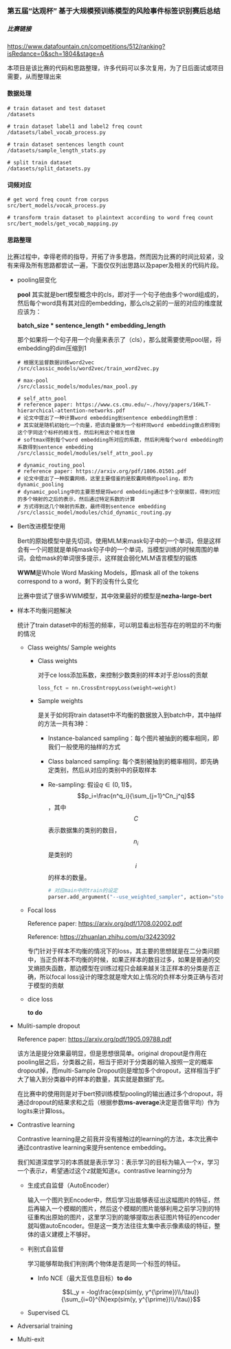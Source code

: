 ### 第五届“达观杯” 基于大规模预训练模型的风险事件标签识别赛后总结

##### 比赛链接

https://www.datafountain.cn/competitions/512/ranking?isRedance=0&sch=1804&stage=A

本项目是该比赛的代码和思路整理，许多代码可以多次复用，为了日后面试或项目需要，从而整理出来

#### 数据处理

```
# train dataset and test dataset
/datasets

# train dataset label1 and label2 freq count
/datasets/label_vocab_process.py

# train dataset sentences length count
/datasets/sample_length_stats.py

# split train dataset
/datasets/split_datasets.py
```

#### 词频对应

```
# get word freq count from corpus
src/bert_models/vocak_process.py

# transform train dataset to plaintext according to word freq count
src/bert_models/get_vocab_mapping.py
```

#### 思路整理

比赛过程中，幸得老师的指导，开拓了许多思路，然而因为比赛的时间比较紧，没有来得及所有思路都尝试一遍，下面仅仅列出思路以及paper及相关的代码片段。

- pooling层变化

  **pool** 其实就是bert模型概念中的cls，即对于一个句子他由多个word组成的，然后每个word具有其对应的embedding，那么cls之前的一层的对应的维度就应该为：

  **batch_size * sentence_length * embedding_length**

  那个如果将一个句子用一个向量来表示了（cls），那么就需要使用pool层，将embedding的dim压缩到1

  ```
  # 根据无监督数据训练word2vec
  /src/classic_models/word2vec/train_word2vec.py
  
  # max-pool
  /src/classic_models/modules/max_pool.py
  
  # self_attn_pool
  # reference paper: https://www.cs.cmu.edu/~./hovy/papers/16HLT-hierarchical-attention-networks.pdf
  # 论文中提出了一种计算word embedding到sentence embedding的思想：
  # 其实就是随机初始化一个向量，把该向量做为一个标杆同word embedding做点积得到这个字同这个标杆的相关性，然后利用这个相关性做
  # softmax得到每个word embedding所对应的系数，然后利用每个word embedding的系数得到sentence embedding
  /src/classic_model/modules/self_attn_pool.py
  
  # dynamic_routing_pool
  # reference paper: https://arxiv.org/pdf/1806.01501.pdf
  # 论文中提出了一种胶囊网络，这里主要借鉴的是胶囊网络的pooling，即为dynamic_pooling
  # dynamic_pooling中的主要思想是将word embedding通过多个全联接层，得到对应的多个映射的之后的表示，然后通过特定系数的计算
  # 方式得到这几个映射的系数，最终得到sentence embedding
  /src/classic_model/modules/chid_dynamic_routing.py
  ```

- Bert改进模型使用

  Bert的原始模型中是先切词，使用MLM来mask句子中的一个单词，但是这样会有一个问题就是单纯mask句子中的一个单词，当模型训练的时候周围的单词，会给mask的单词很多提示，这样就会弱化MLM语言模型的锻炼

  **WWM**是Whole Word Masking Models，即mask all of the tokens correspond to a word，剩下的没有什么变化

  比赛中尝试了很多WWM模型，其中效果最好的模型是**nezha-large-bert**

- 样本不均衡问题解决

  统计了train dataset中的标签的频率，可以明显看出标签存在的明显的不均衡的情况

  - Class weights/ Sample weights

    - Class weights

      对于ce loss添加系数，来控制少数类别的样本对于总loss的贡献

      ```python
      loss_fct = nn.CrossEntropyLoss(weight=weight)
      ```

    - Sample weights

      是关于如何将train dataset中不均衡的数据放入到batch中，其中抽样的方法一共有3种：

      - Instance-balanced sampling：每个图片被抽到的概率相同，即我们一般使用的抽样的方式

      - Class balanced sampling: 每个类别被抽到的概率相同，即先确定类别，然后从对应的类别中的获取样本

      - Re-sampling: 假设$q \in(0,1)$$， $$p_i=\frac{n^q_i}{\sum_{j=1}^Cn_j^q}$$，其中$$C$$表示数据集的类别的数目，$$n_i$$是类别的$$i$$的样本的数量。

        ```python
        # 对应main中的train的设定
        parser.add_argument("--use_weighted_sampler", action="store_true", help="use weighted sampler")                        
        ```

  - Focal loss

    Reference paper: https://arxiv.org/pdf/1708.02002.pdf

    Reference: https://zhuanlan.zhihu.com/p/32423092

    专门针对于样本不均衡的情况下的loss，其主要的思想就是在二分类问题中，当正负样本不均衡的时候，如果正样本的数目过多，如果是普通的交叉熵损失函数，那边模型在训练过程只会越来越关注正样本的分类是否正确，所以focal loss设计的理念就是增大如上情况的负样本分类正确与否对于模型的贡献

  - dice loss

    **to do**

- Muliti-sample dropout

  Reference paper: https://arxiv.org/pdf/1905.09788.pdf

  该方法是提分效果最明显，但是思想很简单。original dropout是作用在pooling层之后，分类器之前，相当于把对于分类器的输入按照一定的概率dropout掉，而multi-Sample Dropout则是增加多个dropout，这样相当于扩大了输入到分类器中的样本的数量，其实就是数据扩充。

  在比赛中的使用则是对于bert预训练模型pooling的输出通过多个dropout，将通过dropout的结果求和之后（根据参数**ms-average**决定是否做平均）作为logits来计算loss。

- Contrastive learning

  Contrastive learning是之前我并没有接触过的learning的方法，本次比赛中通过contrastive learning来提升sentence embedding。

  我们知道深度学习的本质就是表示学习：表示学习的目标为输入一个$x$，学习一个表示$z$，希望通过这个$z$就能知道$x$。contrastive learning分为

  - 生成式自监督（AutoEncoder）

    输入一个图片到Encoder中，然后学习出能够表征出这幅图片的特征，然后再输入一个模糊的图片，然后这个模糊的图片能够利用之前学习到的特征重构出原始的图片，这里学习到的能够提取出表征图片特征的encoder就叫做autoEncoder。但是这一类方法往往太集中表示像素级的特征，整体的语义建模上不够好。

  - 判别式自监督

    学习能够帮助我们判别两个物体是否是同一个标签的特征。

    - Info NCE（最大互信息目标）**to do**

      $$L_y = -log\frac{exp(sim(y, y^{\prime})\\/\tau)}{\sum_{i=0}^{N}exp(sim(y, y^{\prime})\\/\tau)}$$

  - Supervised CL

- Adversarial training

- Multi-exit